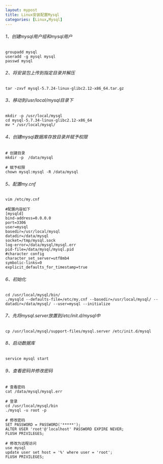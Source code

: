```yaml
---
layout: mypost
title: Linux安装配置Mysql
categories: [Linux,Mysql]
---
```

###### 1、创建mysql用户组和mysql用户
```shell
groupadd mysql
useradd -g mysql mysql
passwd mysql
```

###### 2、将安装包上传到指定目录并解压
```shell
tar -zxvf mysql-5.7.24-linux-glibc2.12-x86_64.tar.gz
```

###### 3、移动到/usr/local/mysql目录下
```shell
mkdir -p /usr/local/mysql 
cd mysql-5.7.34-linux-glibc2.12-x86_64
mv * /usr/local/mysql/
```

###### 4、创建mysql数据库存放目录并赋予权限

```shell
# 创建目录
mkdir -p  /data/mysql  

# 赋予权限
chown mysql:mysql -R /data/mysql   
```

###### 5、配置my.cnf
```shell
vim /etc/my.cnf

#配置内容如下
[mysqld]
bind-address=0.0.0.0
port=3306
user=mysql
basedir=/usr/local/mysql
datadir=/data/mysql
socket=/tmp/mysql.sock
log-error=/data/mysql/mysql.err
pid-file=/data/mysql/mysql.pid
#character config
character_set_server=utf8mb4
symbolic-links=0
explicit_defaults_for_timestamp=true
```

###### 6、初始化
```shell
cd /usr/local/mysql/bin/
./mysqld --defaults-file=/etc/my.cnf --basedir=/usr/local/mysql/ --datadir=/data/mysql/ --user=mysql --initialize
```

###### 7、先将mysql.server放置到/etc/init.d/mysql中
```shell
cp /usr/local/mysql/support-files/mysql.server /etc/init.d/mysql
```

###### 8、启动数据库
```shell
service mysql start
```

###### 9、查看密码并修改密码
```shell
# 查看密码
cat /data/mysql/mysql.err

# 登录
cd /usr/local/mysql/bin
./mysql -u root -p 

# 修改密码
SET PASSWORD = PASSWORD('*****');
ALTER USER 'root'@'localhost' PASSWORD EXPIRE NEVER;
FLUSH PRIVILEGES; 

# 修改为远程访问
use mysql                 
update user set host = '%' where user = 'root';      
FLUSH PRIVILEGES;
```



